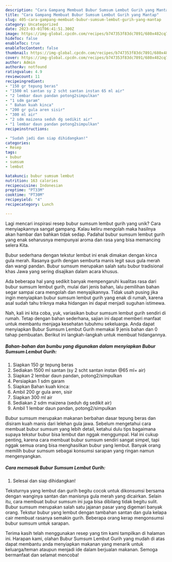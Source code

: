 ```yaml
---
description: "Cara Gampang Membuat Bubur Sumsum Lembut Gurih yang Mantap"
title: "Cara Gampang Membuat Bubur Sumsum Lembut Gurih yang Mantap"
slug: 405-cara-gampang-membuat-bubur-sumsum-lembut-gurih-yang-mantap
category: Uncategorized
date: 2023-03-01T06:41:51.300Z
image: https://img-global.cpcdn.com/recipes/b747353f83dc7891/680x482cq70/bubur-sumsum-lembut-gurih-foto-resep-utama.jpg
hideToc: false
enableToc: true
enableTocContent: false
thumbnail: https://img-global.cpcdn.com/recipes/b747353f83dc7891/680x482cq70/bubur-sumsum-lembut-gurih-foto-resep-utama.jpg
cover: https://img-global.cpcdn.com/recipes/b747353f83dc7891/680x482cq70/bubur-sumsum-lembut-gurih-foto-resep-utama.jpg
author: Admin
authorAv: notfound
ratingvalue: 4.9
reviewcount: 11
recipeingredient:
- "150 gr tepung beras"
- "1500 ml santan sy 2 scht santan instan 65 ml air"
- "2 lembar daun pandan potong2simpulkan"
- "1 sdm garam"
- " Bahan kuah kinca"
- "200 gr gula aren sisir"
- "300 ml air"
- "2 sdm maizena seduh dg sedikit air"
- "1 lembar daun pandan potong2simpulkan"
recipeinstructions:

- "Sudah jadi dan siap dihidangkan!"
categories:
- Resep
tags:
- bubur
- sumsum
- lembut

katakunci: bubur sumsum lembut 
nutrition: 163 calories
recipecuisine: Indonesian
preptime: "PT33M"
cooktime: "PT30M"
recipeyield: "4"
recipecategory: Lunch

---
```





Lagi mencari inspirasi resep bubur sumsum lembut gurih yang unik? Cara menyiapkannya sangat gampang. Kalau keliru mengolah maka hasilnya akan hambar dan bahkan tidak sedap. Padahal bubur sumsum lembut gurih yang enak seharusnya mempunyai aroma dan rasa yang bisa memancing selera Kita.





Bubur sederhana dengan tekstur lembut ini enak dimakan dengan kinca gula merah. Rasanya gurih dengan semburta manis legit saus gula merah dan wangi pandan. Bubur sumsum merupakan salah satu bubur tradisional khas Jawa yang sering disajikan dalam acara khusus.

Ada beberapa hal yang sedikit banyak mempengaruhi kualitas rasa dari bubur sumsum lembut gurih, mulai dari jenis bahan, lalu pemilihan bahan segar sampai cara mengolah dan menyajikannya. Tidak usah pusing jika ingin menyiapkan bubur sumsum lembut gurih yang enak di rumah, karena asal sudah tahu triknya maka hidangan ini dapat menjadi suguhan istimewa.






Nah, kali ini kita coba, yuk, variasikan bubur sumsum lembut gurih sendiri di rumah. Tetap dengan bahan sederhana, sajian ini dapat memberi manfaat untuk membantu menjaga kesehatan tubuhmu sekeluarga. Anda dapat menyiapkan Bubur Sumsum Lembut Gurih memakai 9 jenis bahan dan 0 tahap pembuatan. Berikut ini langkah-langkah untuk membuat hidangannya.

<!--inarticleads1-->

##### Bahan-bahan dan bumbu yang digunakan dalam menyiapkan Bubur Sumsum Lembut Gurih:

1. Siapkan 150 gr tepung beras
1. Sediakan 1500 ml santan (sy 2 scht santan instan @65 ml+ air)
1. Siapkan 2 lembar daun pandan, potong2/simpulkan
1. Persiapkan 1 sdm garam
1. Siapkan  Bahan kuah kinca:
1. Ambil 200 gr gula aren, sisir
1. Siapkan 300 ml air
1. Sediakan 2 sdm maizena (seduh dg sedikit air)
1. Ambil 1 lembar daun pandan, potong2/simpulkan


Bubur sumsum merupakan makanan berbahan dasar tepung beras dan disiram kuah manis dari lelehan gula jawa. Sebelum mengetahui cara membuat bubur sumsum yang lebih detail, ketahui dulu tips bagaimana supaya tekstur bubur bisa lembut dan nggak menggumpal. Hal ini cukup penting, karena cara membuat bubur sumsum sendiri sangat simpel, tapi nggak semua orang bisa menghasilkan bubur yang lembut. Banyak orang memilih bubur sumsum sebagai konsumsi sarapan yang ringan namun mengenyangkan. 

<!--inarticleads2-->

##### Cara memasak Bubur Sumsum Lembut Gurih:


1. Selesai dan siap dihidangkan!

Teksturnya yang lembut dan gurih begitu cocok untuk dikonsumsi bersama dengan wanginya santan dan manisnya gula merah yang dicairkan. Selain itu, cara membuat bubur sumsum ini juga bisa dibilang tidak begitu sulit. Bubur sumsum merupakan salah satu jajanan pasar yang digemari banyak orang. Tekstur bubur yang lembut dengan tambahan santan dan gula kelapa cair membuat rasanya semakin gurih. Beberapa orang kerap mengonsumsi bubur sumsum untuk sarapan. 

Terima kasih telah menggunakan resep yang tim kami tampilkan di halaman ini. Harapan kami, olahan Bubur Sumsum Lembut Gurih yang mudah di atas dapat membantu anda menyiapkan makanan yang menarik untuk keluarga/teman ataupun menjadi ide dalam berjualan makanan. Semoga bermanfaat dan selamat mencoba!
